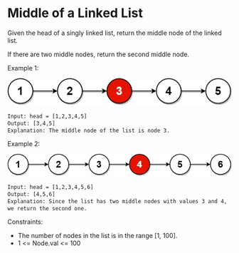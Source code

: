 # Middle of a Linked List
Given the head of a singly linked list, return the middle node of the linked list.

If there are two middle nodes, return the second middle node.

Example 1:

![](images/example_1.jpeg)
    
    Input: head = [1,2,3,4,5]
    Output: [3,4,5]
    Explanation: The middle node of the list is node 3.
Example 2:

![](images/example_2.jpeg)

    Input: head = [1,2,3,4,5,6]
    Output: [4,5,6]
    Explanation: Since the list has two middle nodes with values 3 and 4, 
    we return the second one.
 

Constraints:

- The number of nodes in the list is in the range [1, 100].
- 1 <= Node.val <= 100